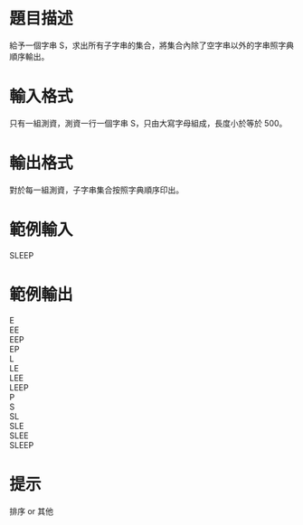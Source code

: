 # 題目描述
給予一個字串 S，求出所有子字串的集合，將集合內除了空字串以外的字串照字典順序輸出。
# 輸入格式
只有一組測資，測資一行一個字串 S，只由大寫字母組成，長度小於等於 500。
# 輸出格式
對於每一組測資，子字串集合按照字典順序印出。
# 範例輸入
SLEEP
# 範例輸出
E <br>
EE <br>
EEP <br>
EP <br>
L <br>
LE <br>
LEE <br>
LEEP <br>
P <br>
S <br>
SL <br>
SLE <br>
SLEE <br>
SLEEP
# 提示
排序 or 其他